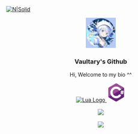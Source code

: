 [![N|Solid](https://cldup.com/dTxpPi9lDf.thumb.png)](https://nodesource.com/products/nsolid)
<p align="center">
  <a href="https://github.com/VaultGitos/VaultGitos">
    <img src="logo.gif" alt="Logo" width="80" height="80">
  </a>

  <h3 align="center">Vaultary's Github</h3>

  <p align="center">
    Hi, Welcome to my bio ^^
  </p>
</p>

<p align="center">
  <a title="Lua" href="https://www.lua.org/pil/1.html">
    <img width="50" src="https://github.com/file-icons/icons/blob/master/svg/Lua.svg" alt="Lua Logo">
  </a>
  <a title="C#" href="https://www.w3schools.com/cs/default.asp">
    <img width="50" src="https://github.com/devicons/devicon/blob/master/icons/csharp/csharp-original.svg" alt="Csharp Logo">
  </a>
</p>

<p align="center">
  <img align="center" src="https://github-readme-stats.vercel.app/api/top-langs/?username=VaultGitos&theme=dracula&show_icons=true">
</p>
<p align="center">
  <img align="center" src="https://github-readme-stats.vercel.app/api//github-readme-stats/?username=VaultGitos&theme=dracula&show_icons=true">
</p>
